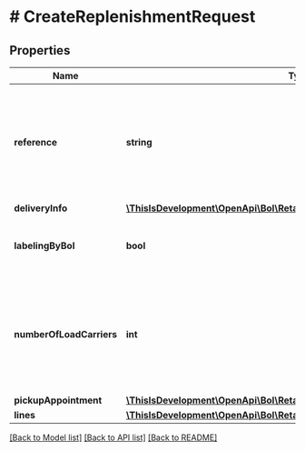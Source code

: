 # # CreateReplenishmentRequest

## Properties

Name | Type | Description | Notes
------------ | ------------- | ------------- | -------------
**reference** | **string** | Custom user reference for this replenishment. Must contain at least 1 digit and only upper case characters allowed. |
**deliveryInfo** | [**\ThisIsDevelopment\OpenApi\Bol\Retailer\Models\CreateDeliveryInfo**](CreateDeliveryInfo.md) |  | [optional]
**labelingByBol** | **bool** | Indicates whether the replenishment will be labeled by bol.com. |
**numberOfLoadCarriers** | **int** | The number of parcels in this replenishment. Note: if you are using the bol.com pickup service, the maximum number is 20. |
**pickupAppointment** | [**\ThisIsDevelopment\OpenApi\Bol\Retailer\Models\CreatePickupAppointment**](CreatePickupAppointment.md) |  | [optional]
**lines** | [**\ThisIsDevelopment\OpenApi\Bol\Retailer\Models\CreateReplenishmentLine[]**](CreateReplenishmentLine.md) |  |

[[Back to Model list]](../../README.md#models) [[Back to API list]](../../README.md#endpoints) [[Back to README]](../../README.md)
